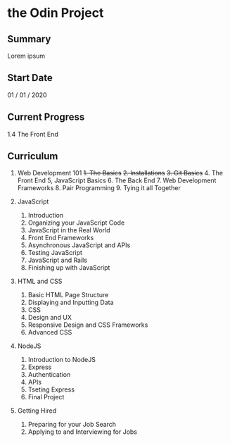 # the Odin Project

## Summary
Lorem ipsum

## Start Date
01 / 01 / 2020

## Current Progress
1.4 The Front End

## Curriculum
1. Web Development 101
    ~~1. The Basics~~
    ~~2. Installations~~
    ~~3. Git Basics~~
    4. The Front End
    5, JavaScript Basics
    6. The Back End
    7. Web Development Frameworks
    8. Pair Programming
    9. Tying it all Together

2. JavaScript
    1. Introduction
    2. Organizing your JavaScript Code
    3. JavaScript in the Real World
    4. Front End Frameworks
    5. Asynchronous JavaScript and APIs
    6. Testing JavaScript
    7. JavaScript and Rails
    8. Finishing up with JavaScript

3. HTML and CSS
    1. Basic HTML Page Structure
    2. Displaying and Inputting Data
    3. CSS
    4. Design and UX
    5. Responsive Design and CSS Frameworks
    6. Advanced CSS

4. NodeJS
    1. Introduction to NodeJS
    2. Express
    3. Authentication
    4. APIs
    5. Tseting Express
    6. Final Project

5. Getting Hired
    1. Preparing for your Job Search
    2. Applying to and Interviewing for Jobs
